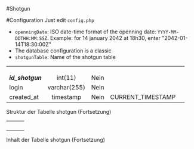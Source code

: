 #Shotgun

#Configuration
Just edit `config.php`
- `openningDate`: ISO date-time format of the openning date: `YYYY-MM-DDTHH:MM:SSZ`. Example: for 14 january 2042 at 18h30, enter "2042-01-14T18:30:00Z"
- The database configuration is a classic
- `shotgunTable`: Name of the shotgun table 

|                   |              |      |                    |  |
| :---------------- | :----------: | :--: | :----------------: | :- |
|                   |              |      |                    |  |
|                   |              |      |                    |  |
|                   |              |      |                    |  |
| ***id\_shotgun*** |   int(11)    | Nein |                    |  |
| login             | varchar(255) | Nein |                    |  |
| created\_at       |  timestamp   | Nein | CURRENT\_TIMESTAMP |  |

Struktur der Tabelle shotgun (Fortsetzung)

|  |  |  |
| :- | :- | :- |
|  |  |  |
|  |  |  |
|  |  |  |
|  |  |  |

Inhalt der Tabelle shotgun (Fortsetzung)
